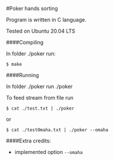 #Poker hands sorting

Program is written in C language.

Tested on Ubuntu 20.04 LTS

####Compiling

In folder ./poker run:

`$ make`


####Running

In folder ./poker run
./poker

To feed stream from file run

`$ cat ./test.txt | ./poker`

or

`$ cat ./testOmaha.txt | ./poker --omaha`


####Extra credits:
- implemented option `--omaha`

